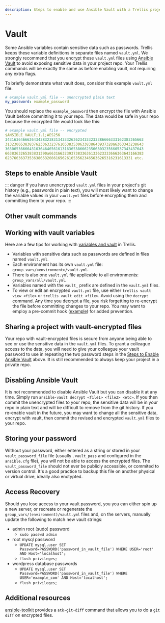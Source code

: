```yaml
---
description: Steps to enable and use Ansible Vault with a Trellis project. Trellis uses a vault.yml file for variables with sensitive data such as passwords.
---
```


# Vault

Some Ansible variables contain sensitive data such as passwords. Trellis keeps these variable definitions in separate files named `vault.yml`. We strongly recommend that you encrypt these `vault.yml` files using [Ansible Vault](https://docs.ansible.com/ansible/latest/user_guide/vault.html#vault) to avoid exposing sensitive data in your project repo. Your Trellis commands will be exactly the same as before enabling vault, not requiring any extra flags.

To briefly demonstrate what vault does, consider this example `vault.yml` file.

```yml
# example vault.yml file -- unencrypted plain text
my_password: example_password
```

You should replace the `example_password` then encrypt the file with Ansible Vault before committing it to your repo. The data would be safe in your repo because the encrypted file would look like this:

```yml
# example vault.yml file -- encrypted
$ANSIBLE_VAULT;1.1;AES256
343163646662643438323831343332626234333233386666333162383265663
3132306538383762336332376165383530633838643937320a6363343238643
363065366664316364646561613163653866623566303235666537343437643
6638363265383831390a6631663239373833636133623333666363643166383
6237663637353638653266616562616535623465636265316231613331 etc.
```

## Steps to enable Ansible Vault

::: danger
If you have unencrypted `vault.yml` files in your project's git history (e.g., passwords in plain text), you will most likely want to change the variable values in your `vault.yml` files before encrypting them and committing them to your repo.
:::

<CodeSwitcher :languages="{cli:'Trellis CLI',manual:'Manual'}">
<template v-slot:cli>

### Encrypt files
`trellis-cli` automatically generates your vault files and a vault password, but does not encrypt your vaults. To encrypt vaults created by `trellis-cli` run the following from any directory within your project:


```bash
$ trellis vault encrypt
```

</template>
<template v-slot:manual>

### 1. Set vault password

Generate a long random password and save it as a string on a single line in a new file. Name the file `.vault_pass` and save it at the root of this project (e.g., next to `ansible.cfg`). You will probably want to run `chmod 600 .vault_pass` to restrict access to this file. This `.vault_pass` file will remain in plain text and should _not_ be committed to your repo, so be sure that it is included in your `.gitignore` file (which Trellis does by default).

If you prefer not to create a file with your vault password, you can add the `--ask-vault-pass` flag to your `ansible-playbook` commands, which will prompt you to enter your password via the command line.

### 2. Inform Ansible of vault password

The easiest way to inform Ansible of your vault password is to list your `.vault_pass` file as a default in `ansible.cfg`:

```diff
  # ansible.cfg
  [defaults]
  roles_path = vendor/roles
  force_handlers = True
  inventory = hosts
+ vault_password_file = .vault_pass
```

If you prefer not to set this default in your `ansible.cfg` file, you can add the `--vault-password-file .vault_pass` flag to your `ansible-playbook` commands. Alternatively, you could add the `--ask-vault-pass` flag, causing the `ansible-playbook` command to prompt you to enter your password via the command line.

### 3. Encrypt files

Encrypt your `vault.yml` files with the command `ansible-vault encrypt <file>`. The example below uses the command to encrypt the full list of `vault.yml` files (fileglobs are not supported, see [https://github.com/ansible/ansible/issues/6241](https://github.com/ansible/ansible/issues/6241)):

Run the following from your project's `trellis` directory:

```bash
$ ansible-vault encrypt group_vars/all/vault.yml group_vars/development/vault.yml group_vars/staging/vault.yml group_vars/production/vault.yml
```

</template>
</CodeSwitcher>

## Other vault commands

<CodeSwitcher :languages="{cli:'Trellis CLI',manual:'Manual'}">
<template v-slot:cli>

`trellis-cli` provides a few basic commands that mirror with the official [Ansible Vault](https://docs.ansible.com/ansible/latest/user_guide/vault.html) ones.

- `trellis vault encrypt <args>`
- `trellis vault view <args>`
- `trellis vault edit <args>`
- `trellis vault decrypt <args>` -- Avoid using the `decrypt` command. If your intention is to view or edit an encrypted file, use the `view` or `edit` commands instead. Any time you decrypt a file, you risk forgetting to re-encrypt the file before committing changes to your repo.

Run `trellis vault` to see usage details.  

</template>
<template v-slot:manual>

Here are a few common commands from the official [Ansible Vault](https://docs.ansible.com/ansible/latest/user_guide/vault.html) docs.

- [`ansible-vault encrypt <file>`](https://docs.ansible.com/ansible/latest/user_guide/vault.html#encrypting-files-with-ansible-vault)
- [`ansible-vault view <file>`](https://docs.ansible.com/ansible/latest/user_guide/vault.html#viewing-encrypted-files)
- [`ansible-vault edit <file>`](https://docs.ansible.com/ansible/latest/user_guide/vault.html#editing-encrypted-files)
- [`ansible-vault decrypt <file>`](https://docs.ansible.com/ansible/latest/user_guide/vault.html#decrypting-encrypted-files) -- Avoid using the `decrypt` command. If your intention is to view or edit an encrypted file, use the `view` or `edit` commands instead. Any time you decrypt a file, you risk forgetting to re-encrypt the file before committing changes to your repo.
- [`ansible-vault rekey <file>`](http://docs.ansible.com/ansible/playbooks_vault.html#rekeying-encrypted-files)

</template>
</CodeSwitcher>

## Working with vault variables

Here are a few tips for working with [variables and vault](http://docs.ansible.com/ansible/playbooks_best_practices.html#variables-and-vaults) in Trellis.

- Variables with sensitive data such as passwords are defined in files named `vault.yml`.
- Each environment has its own `vault.yml` file: `group_vars/<environment>/vault.yml`.
- There is also one `vault.yml` file applicable to all environments: `group_vars/all/vault.yml`.
- Variables named with the `vault_` prefix are defined in the `vault.yml` files.
- To view or edit an encrypted `vault.yml` file, use either `trellis vault view <file>` or `trellis vault edit <file>`. Avoid using the `decrypt` command. Any time you decrypt a file, you risk forgetting to re-encrypt the file before committing changes to your repo. You may want to employ a pre-commit hook ([example](https://www.reinteractive.net/posts/167-ansible-real-life-good-practices)) for added prevention.

## Sharing a project with vault-encrypted files

Your repo with vault-encrypted files is secure from anyone being able to see or use the sensitive data in the `vault.yml` files. To grant a colleague access to the data, you will need to give your colleague your vault password to use in repeating the two password steps in the [Steps to Enable Ansible Vault](vault.md#steps-to-enable-ansible-vault) above. It is still recommended to always keep your project in a private repo.

## Disabling Ansible Vault

It is not recommended to disable Ansible Vault but you can disable it at any time. Simply run `ansible-vault decrypt <file1> <file2> <etc>`. If you then commit the unencrypted files to your repo, the sensitive data will be in your repo in plain text and will be difficult to remove from the git history. If you re-enable vault in the future, you may want to change all the sensitive data, encrypt with vault, then commit the revised and encrypted `vault.yml` files to your repo.

## Storing your password

Without your password, either entered as a string or stored in your `vault_password_file` file (usually `.vault_pass` and configured in the `ansible.cfg` file), you will not be able to access the encrypted files. The `vault_password_file` should not ever be publicly accessible, or commited to version control. It's a good practice to backup this file on another physical or virtual drive, ideally also enctypted.

## Access Recovery

Should you lose access to your vault password, you you can either spin up a new server, or recreate or regenerate the `group_vars/(environment)/vault.yml` files and, on the servers, manually update the following to match new vault strings:

  * admin root (sudo) password
    * `sudo passwd admin`
  * root mysql password
    * `UPDATE mysql.user SET Password=PASSWORD('password_in_vault_file') WHERE USER='root' AND Host='localhost';`
    * `flush privileges;`
  * wordpress database passwords
    * `UPDATE mysql.user SET Password=PASSWORD('password_in_vault_file') WHERE USER='example_com' AND Host='localhost';`
    * `flush privileges;`

## Additional resources

[ansible-toolkit](https://github.com/dellis23/ansible-toolkit#atk-git-diff) provides a `atk-git-diff` command that allows you to do a `git diff` on encrypted files.
